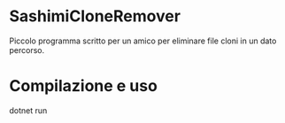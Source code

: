 # SashimiCloneRemover
Piccolo programma scritto per un amico per eliminare file cloni in un dato percorso.

# Compilazione e uso
dotnet run <percorso> <pattern>
